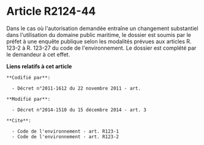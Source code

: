 # Article R2124-44

Dans le cas où l'autorisation demandée entraîne un changement substantiel dans l'utilisation du domaine public maritime, le
dossier est soumis par le préfet à une enquête publique selon les modalités prévues aux articles R. 123-2 à R. 123-27 du code
de l'environnement. Le dossier est complété par le demandeur à cet effet.

**Liens relatifs à cet article**

	**Codifié par**:

	  - Décret n°2011-1612 du 22 novembre 2011 - art.

	**Modifié par**:

	  - Décret n°2014-1510 du 15 décembre 2014 - art. 3

	**Cite**:

	  - Code de l'environnement - art. R123-1
	  - Code de l'environnement - art. R123-2
